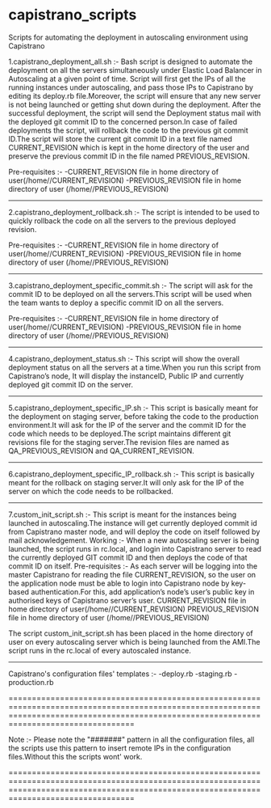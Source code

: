# capistrano_scripts
Scripts for automating the deployment in autoscaling environment using Capistrano

1.capistrano_deployment_all.sh :- 
Bash script is designed to automate the deployment on all the servers simultaneously under Elastic Load Balancer in Autoscaling at a given point of time. Script will first get the IPs of all the running instances under autoscaling, and pass those IPs to Capistrano by editing its deploy.rb file.Moreover, the script will ensure that any new server is not being launched or getting shut down during the deployment. After the successful deployment, the script will send the Deployment status mail with the deployed git commit ID to the concerned person.In case of failed deployments the script, will rollback the code to the previous git commit ID.The script will store the current git commit ID in a text file named CURRENT_REVISION which is kept in the home directory of the <user> user and preserve the previous commit ID in the file named PREVIOUS_REVISION.

Pre-requisites :-
-CURRENT_REVISION file in home directory of  user(/home/<user>/CURRENT_REVISION)
-PREVIOUS_REVISION file in home directory of  user (/home/<user>/PREVIOUS_REVISION)


-------------------------------------------------------------------------------------------

2.capistrano_deployment_rollback.sh :- 
The script is intended to be used to quickly rollback the code on all the servers to the previous deployed revision.

Pre-requisites :-
-CURRENT_REVISION file in home directory of <user> user(/home/<user>/CURRENT_REVISION)
-PREVIOUS_REVISION file in home directory of <user> user (/home/<user>/PREVIOUS_REVISION)


-------------------------------------------------------------------------------------------

3.capistrano_deployment_specific_commit.sh :- 
The script will ask for the commit ID to be deployed on all the servers.This script will be used when the team wants to deploy a  specific commit ID on all the servers.

Pre-requisites :-
-CURRENT_REVISION file in home directory of <user> user(/home/<user>/CURRENT_REVISION)
-PREVIOUS_REVISION file in home directory of <user> user (/home/<user>/PREVIOUS_REVISION)


-------------------------------------------------------------------------------------------

4.capistrano_deployment_status.sh :- 
This script will show the overall deployment status on all the servers at a time.When you run this script from Capistrano’s node, It will display the instanceID, Public IP and currently deployed git commit ID on the server.


-------------------------------------------------------------------------------------------

5.capistrano_deployment_specific_IP.sh :- 
This script is basically meant for the deployment on staging server, before taking the code to the production environment.It will ask for the IP of the server and the commit ID for the code which needs to be deployed.The script maintains different git revisions file for the staging server.The revision files are named as QA_PREVIOUS_REVISION and QA_CURRENT_REVISION.

-------------------------------------------------------------------------------------------

6.capistrano_deployment_specific_IP_rollback.sh :-
This script is basically meant for the rollback on staging server.It will only ask for the IP of the server on which the code needs to be rollbacked.

-------------------------------------------------------------------------------------------

7.custom_init_script.sh :- 
This script is meant for the instances being launched in autoscaling.The instance will get currently deployed commit id from Capistrano master node, and will deploy the code on itself followed by mail acknowledgement.
Working :- When a new autoscaling server is being launched, the script runs in rc.local, and login into Capistrano server to read the currently deployed GIT commit ID and then deploys the code of that commit ID on itself.
Pre-requisites :-
As each server will be logging into the master Capistrano for reading the file CURRENT_REVISION, so the <user> user on the application node must be able to login into Capistrano node by key-based authentication.For this, add application’s node’s <user> user’s public key in authorised keys of Capistrano server’s <user> user.
CURRENT_REVISION file in home directory of <user> user(/home/<user>/CURRENT_REVISION)
PREVIOUS_REVISION file in home directory of <user> user (/home/<user>/PREVIOUS_REVISION)


 The script custom_init_script.sh has been placed in the home directory of <user> user on every autoscaling server which is being launched from the AMI.The script runs in the rc.local of every autoscaled instance.

-------------------------------------------------------------------------------------------

Capistrano's configuration files' templates  :- 
-deploy.rb
-staging.rb
-production.rb 

=============================================================================================================================================================================================

Note :- Please note the "#######" pattern in all the configuration files, all the scripts use this pattern to insert remote IPs in the configuration files.Without this the scripts wont' work.

=============================================================================================================================================================================================
